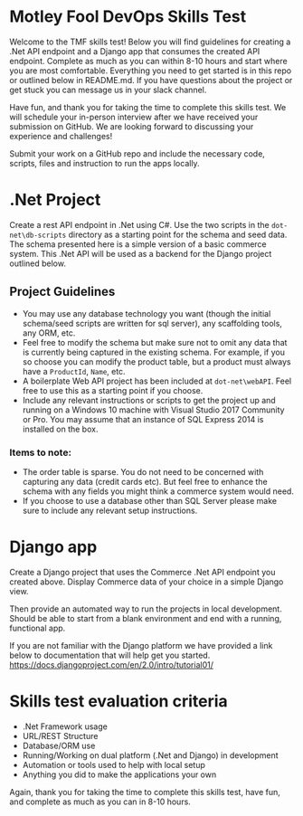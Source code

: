 # Motley Fool DevOps Skills Test
Welcome to the TMF skills test! Below you will find guidelines for creating a .Net API endpoint and a Django app that consumes the created API endpoint. Complete as much as you can within 8-10 hours and start where you are most comfortable. Everything you need to get started is in this repo or outlined below in README.md. If you have questions about the project or get stuck you can message us in your slack channel. 

Have fun, and thank you for taking the time to complete this skills test. We will schedule your in-person interview after we have received your submission on GitHub. We are looking forward to discussing your experience and challenges!

Submit your work on a GitHub repo and include the necessary code, scripts, files and instruction to run the apps locally.

# .Net Project
Create a rest API endpoint in .Net using C#. Use the two scripts in the `dot-net\db-scripts` directory as a starting point for the schema and seed data. The schema presented here is a simple version of a basic commerce system. This .Net API will be used as a backend for the Django project outlined below. 

## Project Guidelines
* You may use any database technology you want (though the initial schema/seed scripts are written for sql server), any scaffolding tools, any ORM, etc.  
* Feel free to modify the schema but make sure not to omit any data that is currently being captured in the existing schema. For example, if you so choose you can modify the product table, but a product must always have a `ProductId`, `Name`, etc.
* A boilerplate Web API project has been included at `dot-net\webAPI`. Feel free to use this as a starting point if you choose.
* Include any relevant instructions or scripts to get the project up and running on a Windows 10 machine with Visual Studio 2017 Community or Pro.  You may assume that an instance of SQL Express 2014 is installed on the box.

### Items to note:
* The order table is sparse. You do not need to be concerned with capturing any data (credit cards etc).  But feel free to enhance the schema with any fields you might think a commerce system would need.
* If you choose to use a database other than SQL Server please make sure to include any relevant setup instructions.

# Django app
Create a Django project that uses the Commerce .Net API endpoint you created above. Display Commerce data of your choice in a simple Django view.

Then provide an automated way to run the projects in local development. Should be able to start from a blank environment and end with a running, functional app.

If you are not familiar with the Django platform we have provided a link below to documentation that will help get you started.
https://docs.djangoproject.com/en/2.0/intro/tutorial01/

# Skills test evaluation criteria
* .Net Framework usage
* URL/REST Structure
* Database/ORM use
* Running/Working on dual platform (.Net and Django) in development
* Automation or tools used to help with local setup
* Anything you did to make the applications your own

Again, thank you for taking the time to complete this skills test, have fun, and complete as much as you can in 8-10 hours.